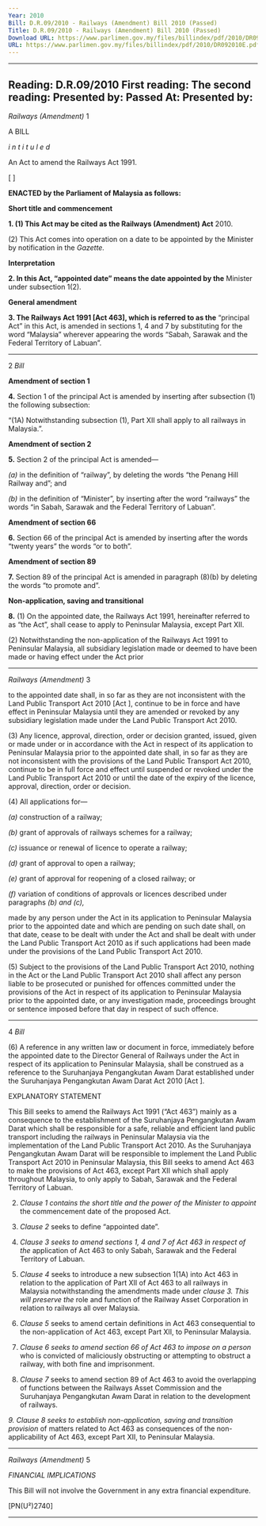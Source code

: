 ```yaml
---
Year: 2010
Bill: D.R.09/2010 - Railways (Amendment) Bill 2010 (Passed)
Title: D.R.09/2010 - Railways (Amendment) Bill 2010 (Passed)
Download URL: https://www.parlimen.gov.my/files/billindex/pdf/2010/DR092010E.pdf
URL: https://www.parlimen.gov.my/files/billindex/pdf/2010/DR092010E.pdf
---
```

---
Reading:
D.R.09/2010
First reading:
The second reading:
Presented by:
Passed At:
Presented by:
---

_Railways (Amendment)_ 1

A BILL

_i n t i t u l e d_

An Act to amend the Railways Act 1991.

[ ]

**ENACTED by the Parliament of Malaysia as follows:**

**Short title and commencement**

**1. (1) This Act may be cited as the Railways (Amendment) Act**
2010.

(2) This Act comes into operation on a date to be appointed
by the Minister by notification in the _Gazette._

**Interpretation**

**2. In this Act, “appointed date” means the date appointed by the**
Minister under subsection 1(2).

**General amendment**

**3. The Railways Act 1991 [Act 463], which is referred to as the**
“principal Act” in this Act, is amended in sections 1, 4 and 7
by substituting for the word “Malaysia” wherever appearing the
words “Sabah, Sarawak and the Federal Territory of Labuan”.


-----

2 _Bill_

**Amendment of section 1**

**4.** Section 1 of the principal Act is amended by inserting after
subsection (1) the following subsection:

“(1A) Notwithstanding subsection (1), Part XII shall apply
to all railways in Malaysia.”.

**Amendment of section 2**

**5.** Section 2 of the principal Act is amended—

_(a)_ in the definition of “railway”, by deleting the words “the
Penang Hill Railway and”; and

_(b)_ in the definition of “Minister”, by inserting after the
word “railways” the words “in Sabah, Sarawak and the
Federal Territory of Labuan”.

**Amendment of section 66**

**6.** Section 66 of the principal Act is amended by inserting after
the words “twenty years” the words “or to both”.

**Amendment of section 89**

**7.** Section 89 of the principal Act is amended in paragraph (8)(b)
by deleting the words “to promote and”.

**Non-application, saving and transitional**

**8.** (1) On the appointed date, the Railways Act 1991, hereinafter
referred to as “the Act”, shall cease to apply to Peninsular
Malaysia, except Part XII.

(2) Notwithstanding the non-application of the Railways Act
1991 to Peninsular Malaysia, all subsidiary legislation made or
deemed to have been made or having effect under the Act prior


-----

_Railways (Amendment)_ 3

to the appointed date shall, in so far as they are not inconsistent
with the Land Public Transport Act 2010 [Act   ], continue to
be in force and have effect in Peninsular Malaysia until they are
amended or revoked by any subsidiary legislation made under the
Land Public Transport Act 2010.

(3) Any licence, approval, direction, order or decision granted,
issued, given or made under or in accordance with the Act in
respect of its application to Peninsular Malaysia prior to the
appointed date shall, in so far as they are not inconsistent with
the provisions of the Land Public Transport Act 2010, continue to
be in full force and effect until suspended or revoked under the
Land Public Transport Act 2010 or until the date of the expiry
of the licence, approval, direction, order or decision.

(4) All applications for—

_(a)_ construction of a railway;

_(b)_ grant of approvals of railways schemes for a railway;

_(c)_ issuance or renewal of licence to operate a railway;

_(d)_ grant of approval to open a railway;

_(e)_ grant of approval for reopening of a closed railway; or

_(f)_ variation of conditions of approvals or licences described
under paragraphs _(b) and_ _(c),_

made by any person under the Act in its application to Peninsular
Malaysia prior to the appointed date and which are pending on
such date shall, on that date, cease to be dealt with under the
Act and shall be dealt with under the Land Public Transport Act
2010 as if such applications had been made under the provisions
of the Land Public Transport Act 2010.

(5) Subject to the provisions of the Land Public Transport Act
2010, nothing in the Act or the Land Public Transport Act 2010
shall affect any person liable to be prosecuted or punished for
offences committed under the provisions of the Act in respect
of its application to Peninsular Malaysia prior to the appointed
date, or any investigation made, proceedings brought or sentence
imposed before that day in respect of such offence.


-----

4 _Bill_

(6) A reference in any written law or document in force,
immediately before the appointed date to the Director General of
Railways under the Act in respect of its application to Peninsular
Malaysia, shall be construed as a reference to the Suruhanjaya
Pengangkutan Awam Darat established under the Suruhanjaya
Pengangkutan Awam Darat Act 2010 [Act ].

EXPLANATORY STATEMENT

This Bill seeks to amend the Railways Act 1991 (“Act 463”) mainly as a
consequence to the establishment of the Suruhanjaya Pengangkutan Awam
Darat which shall be responsible for a safe, reliable and efficient land public
transport including the railways in Peninsular Malaysia via the implementation
of the Land Public Transport Act 2010. As the Suruhanjaya Pengangkutan
Awam Darat will be responsible to implement the Land Public Transport Act
2010 in Peninsular Malaysia, this Bill seeks to amend Act 463 to make the
provisions of Act 463, except Part XII which shall apply throughout Malaysia,
to only apply to Sabah, Sarawak and the Federal Territory of Labuan.

2. _Clause 1 contains the short title and the power of the Minister to appoint_
the commencement date of the proposed Act.

3. _Clause 2_ seeks to define “appointed date”.

4. _Clause 3 seeks to amend sections 1, 4 and 7 of Act 463 in respect of the_
application of Act 463 to only Sabah, Sarawak and the Federal Territory of
Labuan.

5. _Clause 4_ seeks to introduce a new subsection 1(1A) into Act 463 in
relation to the application of Part XII of Act 463 to all railways in Malaysia
notwithstanding the amendments made under _clause 3. This will preserve the_
role and function of the Railway Asset Corporation in relation to railways all
over Malaysia.

6. _Clause 5_ seeks to amend certain definitions in Act 463 consequential to
the non-application of Act 463, except Part XII, to Peninsular Malaysia.

7. _Clause 6 seeks to amend section 66 of Act 463 to impose on a person_
who is convicted of maliciously obstructing or attempting to obstruct a railway,
with both fine and imprisonment.

8. _Clause 7_ seeks to amend section 89 of Act 463 to avoid the overlapping
of functions between the Railways Asset Commission and the Suruhanjaya
Pengangkutan Awam Darat in relation to the development of railways.

_9. Clause 8 seeks to establish non-application, saving and transition provision_
of matters related to Act 463 as consequences of the non-applicability of Act
463, except Part XII, to Peninsular Malaysia.


-----

_Railways (Amendment)_ 5

_FINANCIAL IMPLICATIONS_

This Bill will not involve the Government in any extra financial
expenditure.

[PN(U²)2740]


-----


